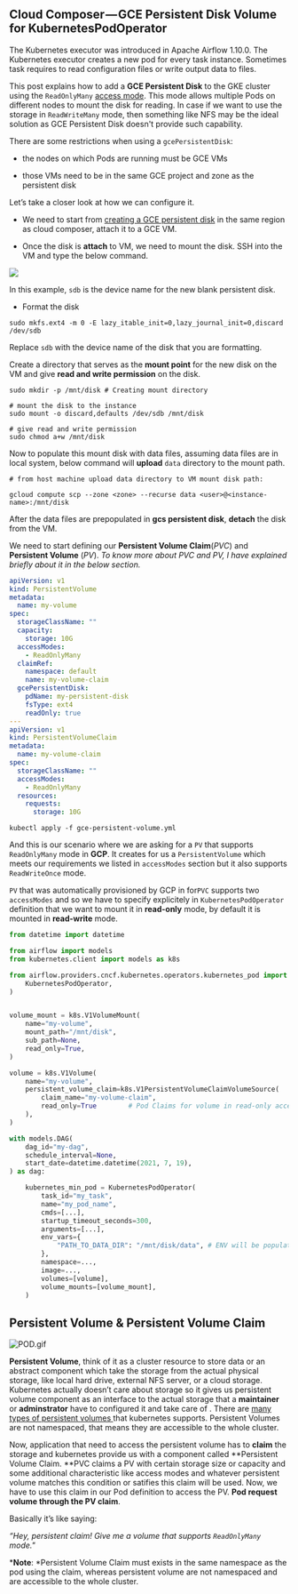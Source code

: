 ## Cloud Composer — GCE Persistent Disk Volume for KubernetesPodOperator



The Kubernetes executor was introduced in Apache Airflow 1.10.0. The Kubernetes executor creates a new pod for every task instance. Sometimes task requires to read configuration files or write output data to files.

This post explains how to add a **GCE Persistent Disk** to the GKE cluster using the `ReadOnlyMany` [access mode](https://kubernetes.io/docs/concepts/storage/persistent-volumes/#access-modes). This mode allows multiple Pods on different nodes to mount the disk for reading. In case if we want to use the storage in `ReadWriteMany` mode, then something like NFS may be the ideal solution as GCE Persistent Disk doesn't provide such capability.

There are some restrictions when using a `gcePersistentDisk`:

* the nodes on which Pods are running must be GCE VMs

* those VMs need to be in the same GCE project and zone as the persistent disk

Let’s take a closer look at how we can configure it.

* We need to start from [creating a GCE persistent disk](https://cloud.google.com/compute/docs/disks/add-persistent-disk#expandable-1) in the same region as cloud composer, attach it to a GCE VM.

* Once the disk is **attach** to VM, we need to mount the disk. SSH into the VM and type the below command.

![](https://cdn.hashnode.com/res/hashnode/image/upload/v1627132248572/-EV8ewbxc.png)

In this example, `sdb` is the device name for the new blank persistent disk.

* Format the disk

```
sudo mkfs.ext4 -m 0 -E lazy_itable_init=0,lazy_journal_init=0,discard /dev/sdb
```


Replace `sdb` with the device name of the disk that you are formatting.

Create a directory that serves as the **mount point** for the new disk on the VM and give **read and write permission** on the disk.

```
sudo mkdir -p /mnt/disk # Creating mount directory

# mount the disk to the instance
sudo mount -o discard,defaults /dev/sdb /mnt/disk

# give read and write permission
sudo chmod a+w /mnt/disk
```


Now to populate this mount disk with data files, assuming data files are in local system, below command will **upload** `data` directory to the mount path.

```
# from host machine upload data directory to VM mount disk path:

gcloud compute scp --zone <zone> --recurse data <user>@<instance-name>:/mnt/disk
```


After the data files are prepopulated in **gcs persistent disk**, **detach** the disk from the VM.

We need to start defining our **Persistent Volume Claim**(*PVC*) and **Persistent Volume** (*PV*). *To know more about PVC and PV, I have explained briefly about it in the below section.*

```yaml
apiVersion: v1
kind: PersistentVolume
metadata:
  name: my-volume
spec:
  storageClassName: ""
  capacity:
    storage: 10G
  accessModes:
    - ReadOnlyMany
  claimRef:
    namespace: default
    name: my-volume-claim
  gcePersistentDisk:
    pdName: my-persistent-disk
    fsType: ext4
    readOnly: true
---
apiVersion: v1
kind: PersistentVolumeClaim
metadata:
  name: my-volume-claim
spec:
  storageClassName: ""
  accessModes:
    - ReadOnlyMany
  resources:
    requests:
      storage: 10G
```

```
kubectl apply -f gce-persistent-volume.yml
```


And this is our scenario where we are asking for a `PV` that supports `ReadOnlyMany` mode in **GCP**. It creates for us a `PersistentVolume` which meets our requirements we listed in `accessModes` section but it also supports `ReadWriteOnce` mode.

`PV` that was automatically provisioned by GCP in for`PVC` supports two `accessModes` and so we have to specify explicitely in `KubernetesPodOperator` definition that we want to mount it in **read-only** mode, by default it is mounted in **read-write** mode.

```python
from datetime import datetime

from airflow import models
from kubernetes.client import models as k8s

from airflow.providers.cncf.kubernetes.operators.kubernetes_pod import (
    KubernetesPodOperator,
)


volume_mount = k8s.V1VolumeMount(
    name="my-volume",
    mount_path="/mnt/disk",
    sub_path=None,
    read_only=True,
)

volume = k8s.V1Volume(
    name="my-volume",
    persistent_volume_claim=k8s.V1PersistentVolumeClaimVolumeSource(
        claim_name="my-volume-claim",
        read_only=True        # Pod Claims for volume in read-only access mode.
    ),
)

with models.DAG(
    dag_id="my-dag",
    schedule_interval=None,
    start_date=datetime.datetime(2021, 7, 19),
) as dag:

    kubernetes_min_pod = KubernetesPodOperator(
        task_id="my_task",
        name="my_pod_name",
        cmds=[...],
        startup_timeout_seconds=300,
        arguments=[...],
        env_vars={
            "PATH_TO_DATA_DIR": "/mnt/disk/data", # ENV will be populated in the container.
        },
        namespace=...,
        image=...,
        volumes=[volume],
        volume_mounts=[volume_mount],
    )

```

## Persistent Volume & Persistent Volume Claim


![POD.gif](https://cdn.hashnode.com/res/hashnode/image/upload/v1627660881589/dsLRSI2y2.gif)

**Persistent Volume**, think of it as a cluster resource to store data or an abstract component which take the storage from the actual physical storage, like local hard drive, external NFS server, or a cloud storage. Kubernetes actually doesn’t care about storage so it gives us persistent volume component as an interface to the actual storage that a **maintainer** or **adminstrator** have to configured it and take care of . There are [many types of persistent volumes ](https://kubernetes.io/docs/concepts/storage/persistent-volumes/#types-of-persistent-volumes)that kubernetes supports. Persistent Volumes are not namespaced, that means they are accessible to the whole cluster.

Now, application that need to access the persistent volume has to **claim** the storage and kubernetes provide us with a component called **Persistent Volume Claim. **PVC claims a PV with certain storage size or capacity and some additional characteristic like access modes and whatever persistent volume matches this condition or satifies this claim will be used. Now, we have to use this claim in our Pod definition to access the PV. **Pod request volume through the PV claim**.

Basically it’s like saying:

*“Hey, persistent claim! Give me a volume that supports `ReadOnlyMany` mode."*

***Note**: *Persistent Volume Claim must exists in the same namespace as the pod using the claim, whereas persistent volume are not namespaced and are accessible to the whole cluster.